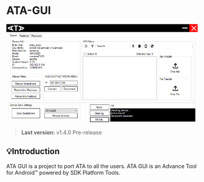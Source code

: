 # ATA-GUI

<img src="Resources/interface.jpg">

> **Last version:**  v1.4.0 Pre-release

## 💡Introduction
ATA GUI is a project to port ATA to all the users. ATA GUI is an Advance Tool for Android™ powered by SDK Platform Tools. 

